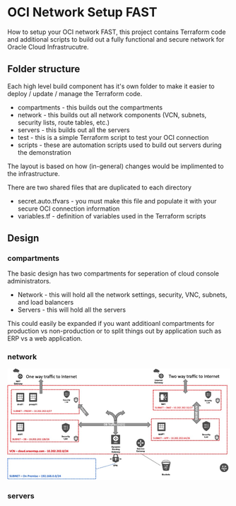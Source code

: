 # OCI Network Setup FAST

How to setup your OCI network FAST, this project contains Terraform code and additional scripts to build out a fully functional and secure network for Oracle Cloud Infrastrucutre.

## Folder structure

Each high level build component has it's own folder to make it easier to deploy / update / manage the Terraform code.

- compartments - this builds out the compartments
- network - this builds out all network components (VCN, subnets, security lists, route tables, etc.)
- servers - this builds out all the servers
- test - this is a simple Terraform script to test your OCI connection
- scripts - these are automation scripts used to build out servers during the demonstration

The layout is based on how (in-general) changes would be implimented to the infrastructure.

There are two shared files that are duplicated to each directory

- secret.auto.tfvars - you must make this file and populate it with your secure OCI connection information
- variables.tf - definition of variables used in the Terraform scripts

## Design


### compartments

The basic design has two compartments for seperation of cloud console administrators.

- Network - this will hold all the network settings, security, VNC, subnets, and load balancers
- Servers - this will hold all the servers

This could easily be expanded if you want additioanl compartments for production vs non-production or to split things out by application such as ERP vs a web application.

### network

![Alt text](./network-diagram.jpg)

### servers

